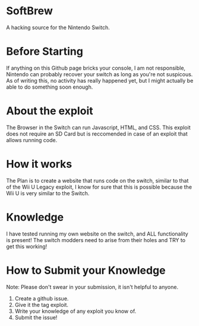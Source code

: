 # SoftBrew
A hacking source for the Nintendo Switch.

# Before Starting
If anything on this Github page bricks your console, I am not responsible, Nintendo can probably recover your switch as long as you're not suspicous.
As of writing this, no activity has really happened yet, but I might actually be able to do something soon enough.

# About the exploit
The Browser in the Switch can run Javascript, HTML, and CSS.
This exploit does not require an SD Card but is reccomended in case of an exploit that allows running code.

# How it works
The Plan is to create a website that runs code on the switch, similar to that of the Wii U Legacy exploit, I know for sure that this is possible because the Wii U is very similar to the Switch.

# Knowledge
I have tested running my own website on the switch, and ALL functionality is present!
The switch modders need to arise from their holes and TRY to get this working!

# How to Submit your Knowledge
Note: Please don't swear in your submission, it isn't helpful to anyone.

1. Create a github issue.
2. Give it the tag exploit.
3. Write your knowledge of any exploit you know of.
4. Submit the issue!
